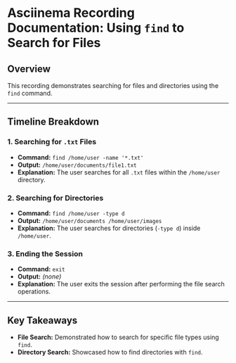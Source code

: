 # Asciinema Recording Documentation: Using `find` to Search for Files

## Overview
This recording demonstrates searching for files and directories using the `find` command.

---

## Timeline Breakdown

### 1. **Searching for `.txt` Files**
- **Command:** `find /home/user -name '*.txt'`
- **Output:** `/home/user/documents/file1.txt`
- **Explanation:** The user searches for all `.txt` files within the `/home/user` directory.

### 2. **Searching for Directories**
- **Command:** `find /home/user -type d`
- **Output:** `/home/user/documents /home/user/images`
- **Explanation:** The user searches for directories (`-type d`) inside `/home/user`.

### 3. **Ending the Session**
- **Command:** `exit`
- **Output:** *(none)*
- **Explanation:** The user exits the session after performing the file search operations.

---

## Key Takeaways
- **File Search:** Demonstrated how to search for specific file types using `find`.
- **Directory Search:** Showcased how to find directories with `find`.
